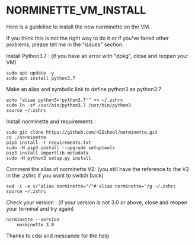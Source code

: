 # NORMINETTE_VM_INSTALL

Here is a guideline to install the new norminette on the VM.

If you think this is not the right way to do it or if you've faced other problems, please tell me in the "issues" section.


Install Python3.7 : (if you have an error with "dpkg", close and reopen your VM)
```
sudo apt update -y
sudo apt install python3.7
```


Make an alias and symbolic link to define python3 as python3.7
```
echo "alias python3='python3.7'" >> ~/.zshrc
sudo ln -sf /usr/bin/python3.7 /usr/bin/python3
source ~/.zshrc
```


Install norminette and requirements :
```
sudo git clone https://github.com/42School/norminette.git
cd ./norminette
pip3 install -r requirements.txt
sudo -H pip3 install --upgrade setuptools
pip3 install importlib.metadata
sudo -H python3 setup.py install
```


Comment the alias of norminette V2: (you still have the reference to the V2 in the .zshrc if you want to switch back)
```
sed -i -e s/"alias norminette="/"# alias norminette="/g ~/.zshrc
source ~/.zshrc
```

Check your version : (if your version is not 3.0 or above, close and reopen your terminal and try again)
```
norminette --version
    norminette 3.0
```


Thanks to cdai and mescande for the help
